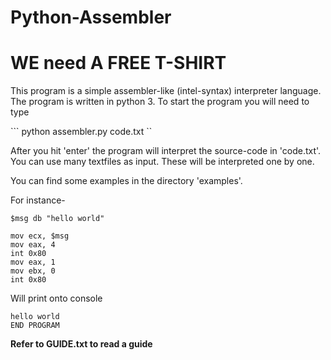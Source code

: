# Python-Assembler
# WE need A FREE T-SHIRT
This program is a simple assembler-like (intel-syntax) interpreter language. The program is written in python 3. 
To start the program you will need to type 

``` python assembler.py code.txt ``
  

 
After you hit 'enter' the program will interpret the source-code in 'code.txt'.
You can use many textfiles as input. These will be interpreted one by one.

You can find some examples in the directory 'examples'. 

For instance-

``` 
$msg db "hello world"

mov ecx, $msg 
mov eax, 4
int 0x80
mov eax, 1
mov ebx, 0
int 0x80
``` 

Will print onto console

```
hello world
END PROGRAM
```

**Refer to GUIDE.txt to read a guide**
